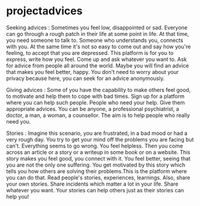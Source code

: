 # projectadvices
Seeking advices : Sometimes you feel low, disappointed or sad. Everyone can go through a rough patch in their life at some point in life. At that time, you need someone to talk to. Someone who understands you, connects with you. At the same time it's not so easy to come out and say how you're feeling, to accept that you are depressed. This platform is for you to express, write how you feel. Come up and ask whatever you want to. Ask for advice from people all around the world. Maybe you will find an advice that makes you feel better, happy. You don't need to worry about your privacy because here, you can seek for an advice anonymously.

Giving advices : Some of you have the capability to make others feel good, to motivate and help them to cope with bad times. Sign up for a platform where you can help such people. People who need your help. Give them appropriate advices. You can be anyone, a professional psychiatrist, a doctor, a man, a woman, a counsellor. The aim is to help people who really need you.

Stories : Imagine this scenario, you are frustrated, in a bad mood or had a very rough day. You try to get your mind off the problems you are facing but can't. Everything seems to go wrong. You feel helpless. Then you come across an article or a story or a writeup in some book or on a website. This story makes you feel good, you connect with it. You feel better, seeing that you are not the only one suffering. You get motivated by this story which tells you how others are solving their problems.This is the platform where you can do that. Read people's stories, experiences, learnings. Also, share your own stories. Share incidents which matter a lot in your life. Share whatever you want. Your stories can help others just as their stories can help you!
